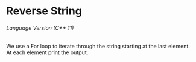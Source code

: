 # Reverse String
###### Language Version (C++ 11)

We use a For loop to iterate through the string starting at the last element.
At each element print the output.
